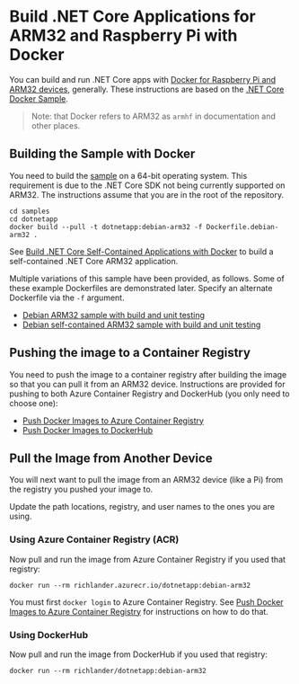 # Build .NET Core Applications for ARM32 and Raspberry Pi with Docker

You can build and run .NET Core apps with [Docker for Raspberry Pi and ARM32 devices](https://docs.docker.com/install/linux/docker-ce/debian), generally. These instructions are based on the [.NET Core Docker Sample](README.md).

> Note: that Docker refers to ARM32 as `armhf` in documentation and other places.

## Building the Sample with Docker

You need to build the [sample](Dockerfile.debian-arm32) on a 64-bit operating system. This requirement is due to the .NET Core SDK not being currently supported on ARM32. The instructions assume that you are in the root of the repository.

```console
cd samples
cd dotnetapp
docker build --pull -t dotnetapp:debian-arm32 -f Dockerfile.debian-arm32 .
```

See [Build .NET Core Self-Contained Applications with Docker](dotnet-docker-selfcontained.md) to build a self-contained .NET Core ARM32 application.

Multiple variations of this sample have been provided, as follows. Some of these example Dockerfiles are demonstrated later. Specify an alternate Dockerfile via the `-f` argument.

* [Debian ARM32 sample with build and unit testing](Dockerfile.debian-arm32)
* [Debian self-contained ARM32 sample with build and unit testing](Dockerfile.debian-arm32-selfcontained)

## Pushing the image to a Container Registry

You need to push the image to a container registry after building the image so that you can pull it from an ARM32 device. Instructions are provided for pushing to both Azure Container Registry and DockerHub (you only need to choose one):

* [Push Docker Images to Azure Container Registry](push-image-to-acr.md)
* [Push Docker Images to DockerHub](push-image-to-dockerhub.md)

## Pull the Image from Another Device

You will next want to pull the image from an ARM32 device (like a Pi) from the registry you pushed your image to.

Update the path locations, registry, and user names to the ones you are using.

### Using Azure Container Registry (ACR)

Now pull and run the image from Azure Container Registry if you used that registry:

```console
docker run --rm richlander.azurecr.io/dotnetapp:debian-arm32
```

You must first `docker login` to Azure Container Registry. See [Push Docker Images to Azure Container Registry](push-image-to-acr.md) for instructions on how to do that.

### Using DockerHub

Now pull and run the image from DockerHub if you used that registry:

```console
docker run --rm richlander/dotnetapp:debian-arm32
```
